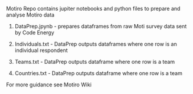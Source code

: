Motiro Repo contains jupiter notebooks and python files to prepare and analyse Motiro data

1. DataPrep.jpynb - prepares dataframes from raw Moti survey data sent by Code Energy

2. Individuals.txt - DataPrep outputs dataframes where one row is an individual respondent

3. Teams.txt - DataPrep outputs dataframe where one row is a team

4. Countries.txt - DataPrep outputs dataframe where one row is a team

For more guidance see Motiro Wiki
